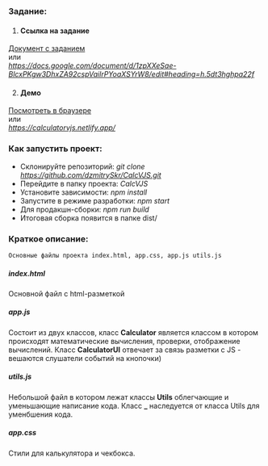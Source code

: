 ### Задание:
1. #### Ссылка на задание
[Документ с заданием](https://docs.google.com/document/d/1zpXXeSae-BlcxPKgw3DhxZA92cspVailrPYoaXSYrW8/edit#heading=h.5dt3hghpa22f)  
    или  
*https://docs.google.com/document/d/1zpXXeSae-BlcxPKgw3DhxZA92cspVailrPYoaXSYrW8/edit#heading=h.5dt3hghpa22f*

2. #### Демо
[Посмотреть в браузере](https://calculatorvjs.netlify.app/)  
или  
*https://calculatorvjs.netlify.app/*

### Как запустить проект:
 - Склонируйте репозиторий: *git clone https://github.com/dzmitrySkr/CalcVJS.git*
 - Перейдите в папку проекта: *CalcVJS*
 - Установите зависимости: *npm install*
 - Запустите в режиме разработки: *npm start*
 - Для продакшн-сборки: *npm run build*
 - Итоговая сборка появится в папке dist/

### Краткое описание:

    Основные файлы проекта index.html, app.css, app.js utils.js

##### index.html
Основной файл с html-разметкой

##### app.js
Состоит из двух классов, класс **Calculator** является классом в котором происходят математические вычисления, проверки,
отображение вычислений. Класс **CalculatorUI** отвечает за связь разметки с JS - вешаются слушатели событий на кнопочки)

##### utils.js
Небольшой файл в котором лежат классы **Utils** облегчающие и уменьшающие написание кода.
Класс **_** наследуется от класса Utils для уменбшения кода.

##### app.css
Стили для калькулятора и чекбокса.
